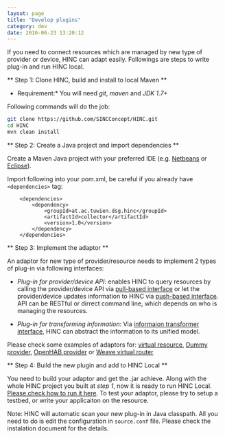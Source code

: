 ```yaml
---
layout: page
title: "Develop plugins"
category: dev
date: 2016-06-23 13:20:12
---
```


If you need to connect resources which are managed by new type of provider or device, HINC can adapt easily. Followings are steps to write plug-in and run HINC local.

** Step 1: Clone HINC, build and install to local Maven **

* Requirement:* You will need *git*, *maven* and *JDK 1.7+*

Following commands will do the job:

```sh
git clone https://github.com/SINCConcept/HINC.git
cd HINC
mvn clean install
```

** Step 2: Create a Java project and import dependencies **

Create a Maven Java project with your preferred IDE (e.g. [Netbeans](https://platform.netbeans.org/tutorials/nbm-maven-quickstart.html) or [Eclipse](http://www.mkyong.com/maven/how-to-create-a-java-project-with-maven/)). 

Import following into your pom.xml, be careful if you already have `<dependencies>` tag:

```
    <dependencies>
        <dependency>
            <groupId>at.ac.tuwien.dsg.hinc</groupId>
            <artifactId>collector</artifactId>
            <version>1.0</version>
        </dependency>
    </dependencies>
```

** Step 3: Implement the adaptor **

An adaptor for new type of provider/resource needs to implement 2 types of plug-in via following interfaces:

 - *Plug-in for provider/device API*: enables HINC to query resources by calling the provider/device API via [pull-based interface](https://github.com/SINCConcept/HINC/blob/master/collector/src/main/java/sinc/hinc/abstraction/ResourceDriver/ProviderQueryAdaptor.java) or let the provider/device updates information to HINC via [push-based interface](https://github.com/SINCConcept/HINC/blob/master/collector/src/main/java/sinc/hinc/abstraction/ResourceDriver/ProviderListenerAdaptor.java). API can be RESTful or dirrect command line, which depends on who is managing the resources.
 

 - *Plug-in for transforming information*: Via [informaion transformer interface](https://github.com/SINCConcept/HINC/tree/master/collector/src/main/java/sinc/hinc/abstraction/transformer), HINC can abstract the information to its unified model.

 Please check some examples of adaptors for: [virtual resource](https://github.com/SINCConcept/HINC/tree/master/ext-plugin/TEITPlugin), [Dummy provider](https://github.com/SINCConcept/HINC/tree/master/ext-plugin/DummyProvider), [OpenHAB provider](https://github.com/SINCConcept/HINC/tree/master/ext-plugin/TransformOpenHAB) or [Weave virtual router](https://github.com/SINCConcept/HINC/tree/master/ext-plugin/TransformWeaveRouter)

** Step 4: Build the new plugin and add to HINC Local **

You need to build your adaptor and get the .jar achieve. Along with the whole HINC project you built at *step 1*, now it is ready to run HINC Local. [Please check how to run it here](http://sincconcept.github.io/HINC/doc/installation.html). To test your adaptor, please try to setup a testbed, or write your applicaiton on the resource.

Note: HINC will automatic scan your new plug-in in Java classpath. All you need to do is edit the configuration in `source.conf` file. Please check the instalation document for the details.
